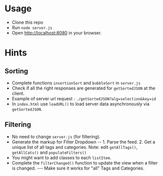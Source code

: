 # Usage

* Clone this repo
* Run  ``` node server.js ```
* Open [http://localhost:8080](http://localhost:8080) in your browser.


# Hints

## Sorting

* Complete functions ```insertionSort``` and ```bubbleSort``` in ```server.js```
* Check if all the right responses are generated for ```getSortedJSON``` at the client.
* Example of server url request : ```./getSortedJSON?alg=selection&key=id```
* In ```index.html``` use ```loadURL()``` to load server data asynchronously via ```getSortedJSON```.


## Filtering

* No need to change ```server.js``` (for filtering).
* Generate the markup for Filter Dropdown -- 1. Parse the feed. 2. Get a unique list of all tags and categories. Note: edit ```getAllTags()```, ```getAllCats()``` and ```populateFilters()```
* You might want to add classes to each ```listItem```.
* Complete the ```filterChanged()``` function to update the view when a filter is changed. --- Make sure it works for "all" Tags and Categories.
